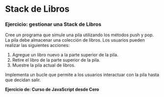 # Stack de Libros
### Ejercicio: gestionar una Stack de Libros
Cree un programa que simule una pila utilizando los métodos push y pop. La pila debe almacenar una colección de libros. Los usuarios pueden realizar las siguientes acciones:

1. Agregue un libro nuevo a la parte superior de la pila.
2. Retire el libro de la parte superior de la pila.
3. Muestre la pila actual de libros.

Implementa un bucle que permite a los usuarios interactuar con la pila hasta que decidan salir.

**Ejercicio de: Curso de JavaScript desde Cero**
